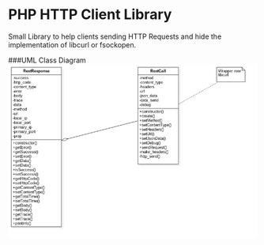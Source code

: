 # PHP HTTP Client Library
Small Library to help clients sending HTTP Requests
and hide the implementation of libcurl or fsockopen.

###UML Class Diagram
![alt-text-1](wiki/pics/uml.jpg "UML")


